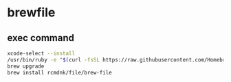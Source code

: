 # brewfile

## exec command

``` sh
xcode-select --install
/usr/bin/ruby -e "$(curl -fsSL https://raw.githubusercontent.com/Homebrew/install/master/install)"
brew upgrade
brew install rcmdnk/file/brew-file
```
